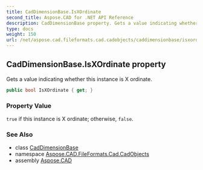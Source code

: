 ```yaml
---
title: CadDimensionBase.IsXOrdinate
second_title: Aspose.CAD for .NET API Reference
description: CadDimensionBase property. Gets a value indicating whether this instance is X ordinate
type: docs
weight: 150
url: /net/aspose.cad.fileformats.cad.cadobjects/caddimensionbase/isxordinate/
---
```

## CadDimensionBase.IsXOrdinate property

Gets a value indicating whether this instance is X ordinate.

```csharp
public bool IsXOrdinate { get; }
```

### Property Value

`true` if this instance is X ordinate; otherwise, `false`.

### See Also

* class [CadDimensionBase](../)
* namespace [Aspose.CAD.FileFormats.Cad.CadObjects](../../caddimensionbase/)
* assembly [Aspose.CAD](../../../)


